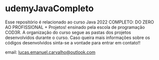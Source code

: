 # udemyJavaCompleto
Esse repositório é relacionado ao curso Java 2022 COMPLETO: DO ZERO AO PROFISSIONAL + Projetos! ensinado pela escola de programação COD3R. A organização do curso segue as pastas dos projetos desenvolvidos durante o curso. Caso queira mais informações sobre os códigos desenvolvidos sinta-se a vontade para entrar em contato!!

email: lucas.emanuel.carvalho@outlook.com
